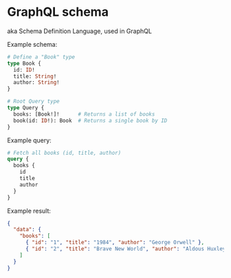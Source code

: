 # GraphQL schema

aka Schema Definition Language, used in GraphQL

Example schema:

```graphql
# Define a "Book" type
type Book {
  id: ID!
  title: String!
  author: String!
}

# Root Query type
type Query {
  books: [Book!]!      # Returns a list of books
  book(id: ID!): Book  # Returns a single book by ID
}
```

Example query:

```graphql
# Fetch all books (id, title, author)
query {
  books {
    id
    title
    author
  }
}
```

Example result:

```json
{
  "data": {
    "books": [
      { "id": "1", "title": "1984", "author": "George Orwell" },
      { "id": "2", "title": "Brave New World", "author": "Aldous Huxley" }
    ]
  }
}
```

